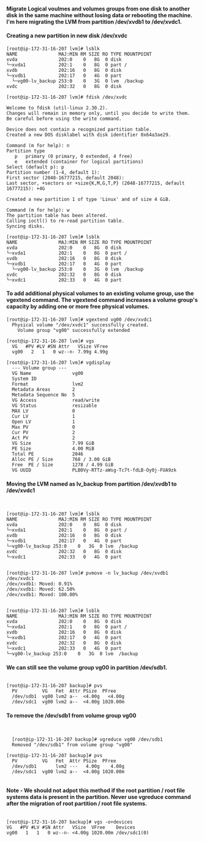 #### Migrate Logical voulmes and volumes groups from one disk to another disk in the same machine without losing data or rebooting the machine.  I'm here migrating the LVM from partition /dev/xvdb1 to /dev/xvdc1. 

#### Creating a new partition in new disk /dev/xvdc

```
[root@ip-172-31-16-207 lvm]# lsblk
NAME               MAJ:MIN RM SIZE RO TYPE MOUNTPOINT
xvda               202:0    0   8G  0 disk 
└─xvda1            202:1    0   8G  0 part /
xvdb               202:16   0   8G  0 disk 
└─xvdb1            202:17   0   4G  0 part 
  └─vg00-lv_backup 253:0    0   3G  0 lvm  /backup
xvdc               202:32   0   8G  0 disk 

[root@ip-172-31-16-207 lvm]# fdisk /dev/xvdc

Welcome to fdisk (util-linux 2.30.2).
Changes will remain in memory only, until you decide to write them.
Be careful before using the write command.

Device does not contain a recognized partition table.
Created a new DOS disklabel with disk identifier 0x64a3ae29.

Command (m for help): n
Partition type
   p   primary (0 primary, 0 extended, 4 free)
   e   extended (container for logical partitions)
Select (default p): p
Partition number (1-4, default 1): 
First sector (2048-16777215, default 2048): 
Last sector, +sectors or +size{K,M,G,T,P} (2048-16777215, default 16777215): +4G

Created a new partition 1 of type 'Linux' and of size 4 GiB.

Command (m for help): w
The partition table has been altered.
Calling ioctl() to re-read partition table.
Syncing disks.

[root@ip-172-31-16-207 lvm]# lsblk
NAME               MAJ:MIN RM SIZE RO TYPE MOUNTPOINT
xvda               202:0    0   8G  0 disk 
└─xvda1            202:1    0   8G  0 part /
xvdb               202:16   0   8G  0 disk 
└─xvdb1            202:17   0   4G  0 part 
  └─vg00-lv_backup 253:0    0   3G  0 lvm  /backup
xvdc               202:32   0   8G  0 disk 
└─xvdc1            202:33   0   4G  0 part 
```


#### To add additional physical volumes to an existing volume group, use the vgextend command. The vgextend command increases a volume group's capacity by adding one or more free physical volumes.


```
[root@ip-172-31-16-207 lvm]# vgextend vg00 /dev/xvdc1
  Physical volume "/dev/xvdc1" successfully created.
    Volume group "vg00" successfully extended
    
[root@ip-172-31-16-207 lvm]# vgs
  VG   #PV #LV #SN Attr   VSize VFree
  vg00   2   1   0 wz--n- 7.99g 4.99g
  
[root@ip-172-31-16-207 lvm]# vgdisplay
  --- Volume group ---
  VG Name               vg00
  System ID             
  Format                lvm2
  Metadata Areas        2
  Metadata Sequence No  5
  VG Access             read/write
  VG Status             resizable
  MAX LV                0
  Cur LV                1
  Open LV               1
  Max PV                0
  Cur PV                2
  Act PV                2
  VG Size               7.99 GiB
  PE Size               4.00 MiB
  Total PE              2046
  Alloc PE / Size       768 / 3.00 GiB
  Free  PE / Size       1278 / 4.99 GiB
  VG UUID               PLB0Vy-RTTz-aWsg-Tc7t-fdLB-Oy0j-FUA9zk
  ```
  
  #### Moving the LVM named as lv_backup from partition /dev/xvdb1  to /dev/xvdc1
  
  ```
  
  
  [root@ip-172-31-16-207 lvm]# lsblk
NAME               MAJ:MIN RM SIZE RO TYPE MOUNTPOINT
xvda               202:0    0   8G  0 disk 
└─xvda1            202:1    0   8G  0 part /
xvdb               202:16   0   8G  0 disk 
└─xvdb1            202:17   0   4G  0 part 
  └─vg00-lv_backup 253:0    0   3G  0 lvm  /backup
xvdc               202:32   0   8G  0 disk 
└─xvdc1            202:33   0   4G  0 part 


[root@ip-172-31-16-207 lvm]# pvmove -n lv_backup /dev/xvdb1  /dev/xvdc1
  /dev/xvdb1: Moved: 0.91%
  /dev/xvdb1: Moved: 62.50%
  /dev/xvdb1: Moved: 100.00%

  
  [root@ip-172-31-16-207 lvm]# lsblk
NAME               MAJ:MIN RM SIZE RO TYPE MOUNTPOINT
xvda               202:0    0   8G  0 disk 
└─xvda1            202:1    0   8G  0 part /
xvdb               202:16   0   8G  0 disk 
└─xvdb1            202:17   0   4G  0 part 
xvdc               202:32   0   8G  0 disk 
└─xvdc1            202:33   0   4G  0 part 
  └─vg00-lv_backup 253:0    0   3G  0 lvm  /backup
```


#### We can still see the volume group vg00 in partition /dev/sdb1. 

```
  
[root@ip-172-31-16-207 backup]# pvs
  PV         VG   Fmt  Attr PSize  PFree   
  /dev/sdb1  vg00 lvm2 a--  <4.00g   <4.00g
  /dev/sdc1  vg00 lvm2 a--  <4.00g 1020.00m

```

#### To remove the /dev/sdb1 from volume group vg00

```
   
  
  [root@ip-172-31-16-207 backup]# vgreduce vg00 /dev/sdb1
  Removed "/dev/sdb1" from volume group "vg00"
  
[root@ip-172-31-16-207 backup]# pvs
  PV         VG   Fmt  Attr PSize  PFree   
  /dev/sdb1       lvm2 ---   4.00g    4.00g
  /dev/sdc1  vg00 lvm2 a--  <4.00g 1020.00m
  
```

  
  #### Note - We should not adpot this method if the root partition / root file systems data is present in the partition. Never use vgreduce command after the migration of root partition / root file systems.
  
  
  
  ```

  [root@ip-172-31-16-207 backup]# vgs -o+devices
  VG   #PV #LV #SN Attr   VSize  VFree    Devices     
  vg00   1   1   0 wz--n- <4.00g 1020.00m /dev/sdc1(0)

  ```
  
  
  



